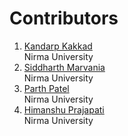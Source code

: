 # Contributors

1. [Kandarp Kakkad](https://github.com/kandarpkakkad)<br>Nirma University
2. [Siddharth Marvania](https://github.com/siddharthmarvania)<br>Nirma University
3. [Parth Patel](https://github.com/parth3399)<br>Nirma University
4. [Himanshu Prajapati](https://github.com/Himanshu032000)<br>Nirma University
